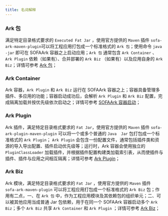 ```yaml
---
title: 名词解释
---
```


### Ark 包
满足特定目录格式要求的 `Executed Fat Jar` ，使用官方提供的 `Maven` 插件 `sofa-ark-maven-plugin`可以将工程应用打包成一个标准格式的 `Ark 包`；使用命令 `java -jar` 即可在 SOFAArk 容器之上启动应用；`Ark 包` 通常包含 `Ark Container` 、`Ark Plugin` 依赖（如果有）、合并部署的 `Ark Biz` （如果有）以及应用自身的 `Ark Biz`；详情可参考 [Ark 包](sofastack.github.io/docs/ark-jar.html)；

### Ark Container
Ark 容器，`Ark Plugin` 和 `Ark Biz` 运行在 SOFAArk 容器之上；容器具备管理多插件、多应用的功能；容器启动成功后，会解析 `Ark Plugin` 和 `Ark Biz` 配置，完成隔离加载并按优先级依次启动之；详情可参考 [SOFAArk 容器启动](sofastack.github.io/docs/startup.html)；

### Ark Plugin
Ark 插件，满足特定目录格式要求的 `Fat Jar`，使用官方提供的 `Maven` 插件 `sofa-ark-plugin-maven-plugin` 可以将一个或多个普通的 `Java  Jar` 包打包成一个标准格式的 `Ark Plugin`； `Ark Plugin` 会包含一份配置文件，通常包括插件类和资源的导入导出配置、插件启动优先级等；运行时，Ark 容器会使用独立的 `PluginClassLoader` 加载插件，并根据插件配置构建类加载索引表，从而使插件与插件、插件与应用之间相互隔离；详情可参考 [Ark Plugin](sofastack.github.io/docs/ark-plugin.html)；

### Ark Biz
Ark 模块，满足特定目录格式要求的 `Fat Jar` ，使用官方提供的 `Maven` 插件 `sofa-ark-maven-plugin` 可以将工程应用打包成一个标准格式的 `Ark Biz` 包；作用有二点，一、在 `Ark 包` 中，作为工程应用模块及其依赖包的组织单元；二、可以被其他应用当成普通 Jar 包依赖，用于在同一个 SOFAArk 容器启动多个 `Ark Biz`；多个 `Ark Biz` 共享 `Ark Container` 和 `Ark Plugin` ；详情可参考 [Ark Biz](sofastack.github.io/docs/ark-biz.html)；


